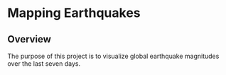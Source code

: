 # Mapping Earthquakes
## Overview
The purpose of this project is to visualize global earthquake magnitudes over the last seven days.
<br></br>